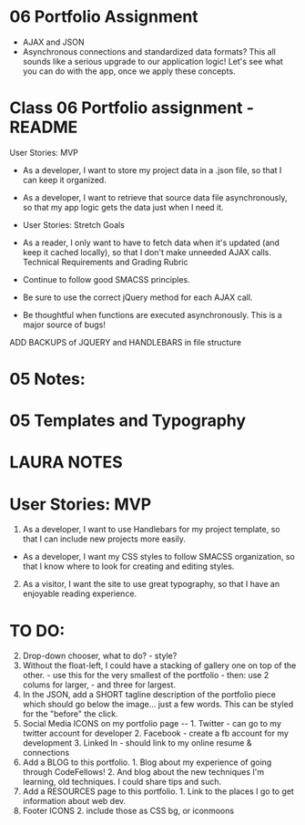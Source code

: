 # 06 Portfolio Assignment
  - AJAX and JSON
  - Asynchronous connections and standardized data formats? This all sounds like a serious upgrade to our application logic! Let's see what you can do with the app, once we apply these concepts.

# Class 06 Portfolio assignment - README
User Stories: MVP
  - As a developer, I want to store my project data in a .json file, so that I can keep it organized.
  - As a developer, I want to retrieve that source data file asynchronously, so that my app logic gets the data just when I need it.
  - User Stories: Stretch Goals

  - As a reader, I only want to have to fetch data when it's updated (and keep it cached locally), so that I don't make unneeded AJAX calls.
Technical Requirements and Grading Rubric
  - Continue to follow good SMACSS principles.
  - Be sure to use the correct jQuery method for each AJAX call.
  - Be thoughtful when functions are executed asynchronously. This is a major source of bugs!

ADD BACKUPS of JQUERY and HANDLEBARS in file structure



# 05 Notes:

# 05 Templates and Typography
# LAURA NOTES

# User Stories: MVP

1. As a developer, I want to use Handlebars for my project template, so that I can include new projects more easily.
  - As a developer, I want my CSS styles to follow SMACSS organization, so that I know where to look for creating and editing styles.
2. As a visitor, I want the site to use great typography, so that I have an enjoyable reading experience.

# TO DO:

  2. Drop-down chooser, what to do?
    - style?
  3. Without the float-left, I could have a stacking of gallery one on top of the other.
    - use this for the very smallest of the portfolio
    - then: use 2 colums for larger,
    - and three for largest.
  4. In the JSON, add a SHORT tagline description of the portfolio piece which should go below the image... just a few words. This can be styled for the "before" the click.
  5. Social Media ICONS on my portfolio page --
    1. Twitter - can go to my twitter account for developer
    2. Facebook - create a fb account for my development
    3. Linked In - should link to my online resume & connections
  6. Add a BLOG to this portfolio.
    1. Blog about my experience of going through CodeFellows!
    2. And blog about the new techniques I'm learning, old techniques. I could share tips and such.
  7. Add a RESOURCES page to this portfolio.
    1. Link to the places I go to get information about web dev.
  8. Footer ICONS
    2. include those as CSS bg, or iconmoons
